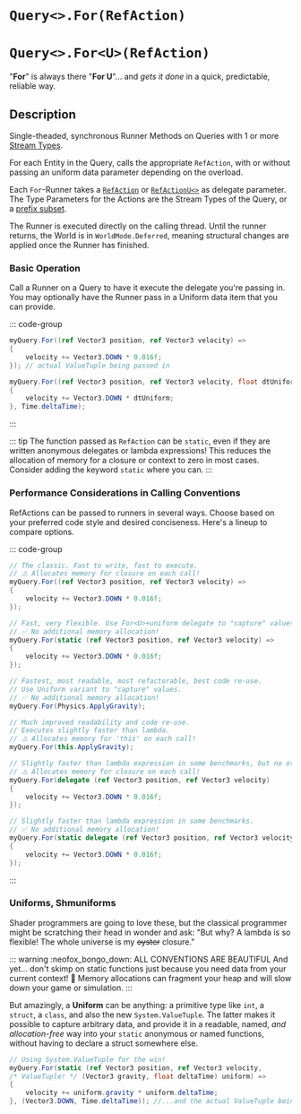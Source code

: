 # `Query<>.For(RefAction)`
# `Query<>.For<U>(RefAction)`

"**For**" is always there "**For U**"... and _gets it done_ in a quick, predictable, reliable way.  

## Description
Single-theaded, synchronous Runner Methods on Queries with 1 or more [Stream Types](StreamTypes.md).

For each Entity in the Query, calls the appropriate `RefAction`, with or without passing an uniform data parameter depending on the overload.

Each `For`-Runner takes a [`RefAction`](Delegates.md#refaction-and-refactionu) or [`RefActionU<>`](Delegates.md#refaction-and-refactionu) as delegate parameter. The Type Parameters for the Actions are the Stream Types of the Query, or a [prefix subset](Query.1-5.md#prefix-subsets).

The Runner is executed directly on the calling thread. Until the runner returns, the World is in `WorldMode.Deferred`, meaning structural changes are applied once the Runner has finished.

### Basic Operation

Call a Runner on a Query to have it execute the delegate you're passing in. You may optionally have the Runner pass in a Uniform data item that you can provide.

::: code-group
```cs [For(...) plain]
myQuery.For((ref Vector3 position, ref Vector3 velocity) => 
{
    velocity += Vector3.DOWN * 0.016f;
}); // actual ValueTuple being passed in
```

```cs [For&lt;U&gt;(...) with uniform]
myQuery.For((ref Vector3 position, ref Vector3 velocity, float dtUniform) => 
{
    velocity += Vector3.DOWN * dtUniform;
}, Time.deltaTime); 

```
:::

::: tip
The function passed as `RefAction` can be `static`, even if they are written anonymous delegates or lambda expressions! This reduces the allocation of memory for a closure or context to zero in most cases. Consider adding the keyword `static` where you can.
:::

### Performance Considerations in Calling Conventions

RefActions can be passed to runners in several ways. Choose based on your preferred code style and desired conciseness. Here's a lineup to compare options.

::: code-group
```cs [lambda]
// The classic. Fast to write, fast to execute.
// ⚠️ Allocates memory for closure on each call!
myQuery.For((ref Vector3 position, ref Vector3 velocity) => 
{
    velocity += Vector3.DOWN * 0.016f;
});
```

```cs [🥇 static lambda]
// Fast, very flexible. Use For<U>+uniform delegate to "capture" values.
// ✅ No additional memory allocation!
myQuery.For(static (ref Vector3 position, ref Vector3 velocity) =>
{
    velocity += Vector3.DOWN * 0.016f;
});
```

```cs [🎖️ static method]
// Fastest, most readable, most refactorable, best code re-use.
// Use Uniform variant to "capture" values.
// ✅ No additional memory allocation!
myQuery.For(Physics.ApplyGravity); 

```


```cs [🥉 named method]
// Much improved readability and code re-use.
// Executes slightly faster than lambda.
// ⚠️ Allocates memory for 'this' on each call!
myQuery.For(this.ApplyGravity); 

```

```cs [🥈 (static) delegate]
// Slightly faster than lambda expression in some benchmarks, but no other upside.
// ⚠️ Allocates memory for closure on each call!
myQuery.For(delegate (ref Vector3 position, ref Vector3 velocity) 
{
    velocity += Vector3.DOWN * 0.016f;
});

// Slightly faster than lambda expression in some benchmarks.
// ✅ No additional memory allocation!
myQuery.For(static delegate (ref Vector3 position, ref Vector3 velocity) 
{
    velocity += Vector3.DOWN * 0.016f;
});
```
:::


### Uniforms, Shmuniforms

Shader programmers are going to love these, but the classical programmer might be scratching their head in wonder and ask: "But why? A lambda is so flexible! The whole universe is my ~~oyster~~ closure."

::: warning :neofox_bongo_down: ALL CONVENTIONS ARE BEAUTIFUL
And yet... don't skimp on static functions just because you need data from your current context! 🦊 Memory allocations can fragment your heap and will slow down your game or simulation. 
:::

But amazingly, a **Uniform** can be anything: a primitive type like `int`, a `struct`, a `class`, and also the new `System.ValueTuple`. The latter makes it possible to capture arbitrary data, and provide it in a readable, named, *and allocation-free* way into your `static` anonymous or named functions, without having to declare a struct somewhere else.

```cs
// Using System.ValueTuple for the win!
myQuery.For(static (ref Vector3 position, ref Vector3 velocity, 
/* ValueTuple! */ (Vector3 gravity, float deltaTime) uniform) =>          
{
    velocity += uniform.gravity * uniform.deltaTime;
}, (Vector3.DOWN, Time.deltaTime)); //...and the actual ValueTuple being passed in
```


